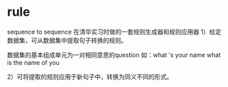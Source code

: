 # rule
sequence to sequence
在清华实习时做的一套规则生成器和规则应用器
1）给定数据集，可从数据集中提取句子转换的规则。

数据集的基本组成单元为一对相同意思的question
如：what 's your name
what is the name of you

2）可将提取的规则应用于新句子中，转换为同义不同的形式。
